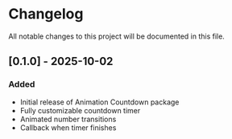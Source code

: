 # Changelog

All notable changes to this project will be documented in this file.

## [0.1.0] - 2025-10-02
### Added
- Initial release of Animation Countdown package
- Fully customizable countdown timer
- Animated number transitions
- Callback when timer finishes
